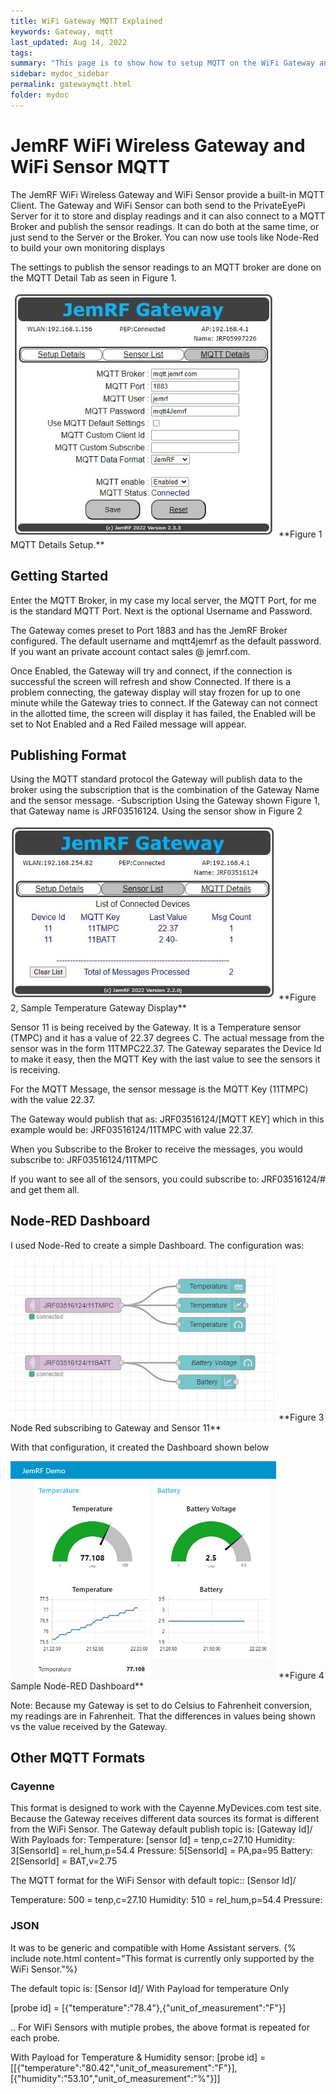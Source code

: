 ```yaml
---
title: WiFi Gateway MQTT Explained
keywords: Gateway, mqtt
last_updated: Aug 14, 2022
tags:
summary: "This page is to show how to setup MQTT on the WiFi Gateway and Node-RED"
sidebar: mydoc_sidebar
permalink: gatewaymqtt.html
folder: mydoc
---
```


# JemRF WiFi Wireless Gateway and WiFi Sensor MQTT

The JemRF WiFi Wireless Gateway and WiFi Sensor provide a built-in MQTT Client. The Gateway and WiFi Sensor can both send to the PrivateEyePi Server for it to store and display readings and it can also  connect to a MQTT Broker and publish the sensor readings.  It can do both at the same time, or just send to the Server or the Broker. You can now use tools like Node-Red to build your own monitoring displays

The settings to publish the sensor readings to an MQTT broker are done on the MQTT Detail Tab as seen in Figure 1.


<img src="images/mqtt-figure-1-start.jpg" width="425"/>
**Figure 1  MQTT Details Setup.**

## Getting Started
Enter the MQTT Broker, in my case my local server, the MQTT Port, for me is the standard MQTT Port. Next is the optional Username and Password.

The Gateway comes preset to Port 1883 and has the JemRF Broker configured. The default username and mqtt4jemrf as the default password.  If you want an private account contact sales @ jemrf.com.

Once Enabled, the Gateway will try and connect, if the connection is successful the screen will refresh and show Connected.  If there is a problem connecting, the gateway display will stay frozen for up to one minute while the Gateway tries to connect.  If the Gateway can not connect in the allotted time, the screen will display it has failed, the Enabled will be set to Not Enabled  and a Red Failed message will appear.

## Publishing Format
Using the MQTT standard protocol the Gateway will publish data to the broker using the subscription that is the combination of the Gateway Name and the sensor message.
-Subscription
Using the Gateway shown Figure 1, that Gateway name is JRF03516124.
Using the sensor show in Figure 2

<img src="images/mqtt-figure-2-sample.jpg" width="425"/>
**Figure 2, Sample Temperature Gateway Display**

Sensor 11  is being received by the Gateway. It is a Temperature sensor  (TMPC) and it has a value of 22.37 degrees C.
The actual message from the sensor was in the form 11TMPC22.37.
The Gateway separates the Device Id to make it easy, then the MQTT Key with the last value to see the sensors it is receiving.

For the MQTT Message, the sensor message is the MQTT Key (11TMPC) with the value 22.37.

The Gateway would publish that as: JRF03516124/[MQTT KEY] which in this example would be: JRF03516124/11TMPC with value 22.37.

When you Subscribe to the Broker to receive the messages, you would subscribe to: JRF03516124/11TMPC

If you want to see all of the sensors, you could subscribe to: JRF03516124/# and get them all.

## Node-RED Dashboard
I used Node-Red to create a simple Dashboard. The configuration was:


<img src="images/mqtt-figure-3-config.jpg" width="425"/>
**Figure 3 Node Red subscribing to Gateway and Sensor 11**

With that configuration, it created the Dashboard shown below

<img src="images/mqtt figure 4-dashboard.jpg" width="425"/>
**Figure 4 Sample Node-RED Dashboard**

Note: Because my Gateway is set to do Celsius to Fahrenheit conversion, my readings are in Fahrenheit. That the differences in values being shown vs the value received by the Gateway.

## Other MQTT Formats
### Cayenne
This format is designed to work with the Cayenne.MyDevices.com test site.
Because the Gateway receives different data sources its format is different from the WiFi Sensor.
The Gateway default publish topic is: [Gateway Id]/
With Payloads for:
Temperature:
[sensor Id] = tenp,c=27.10
Humidity:
3[SensorId] = rel_hum,p=54.4
Pressure:
5[SensorId] = PA,pa=95
Battery:
2[SensorId] = BAT,v=2.75

The MQTT format for the WiFi Sensor with default topic:: [Sensor Id]/

Temperature:
500 = tenp,c=27.10
Humidity:
510 = rel_hum,p=54.4
Pressure:

### JSON
It was to be generic and compatible with Home Assistant servers.
{% include note.html content="This format is currently only supported by the WiFi Sensor."%}

The default topic is: [Sensor Id]/
With Payload for temperature Only

[probe id] = [{"temperature":"78.4"},{"unit_of_measurement":"F"}]

.. For WiFi Sensors with mutiple probes, the above format is repeated for each probe.

With Payload for Temperature & Humidity sensor:
[probe id] = [[{"temperature":"80.42","unit_of_measurement":"F"}],[{"humidity":"53.10","unit_of_measurement":"%"}]]